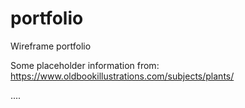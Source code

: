 # portfolio

Wireframe portfolio

Some placeholder information from:
<a href="https://www.oldbookillustrations.com/subjects/plants/">
https://www.oldbookillustrations.com/subjects/plants/ </a>

....


 
